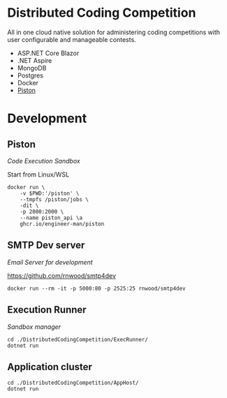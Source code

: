 # Distributed Coding Competition

All in one cloud native solution for administering coding competitions with user configurable and manageable contests.

* ASP.NET Core Blazor
* .NET Aspire
* MongoDB
* Postgres
* Docker
* [Piston](https://github.com/engineer-man/piston)

# Development
## Piston 
*Code Execution Sandbox*

Start from Linux/WSL 
```
docker run \
    -v $PWD:'/piston' \
    --tmpfs /piston/jobs \
    -dit \
    -p 2000:2000 \
    --name piston_api \a
    ghcr.io/engineer-man/piston
```


## SMTP Dev server
*Email Server for development*

https://github.com/rnwood/smtp4dev

```
docker run --rm -it -p 5000:80 -p 2525:25 rnwood/smtp4dev
```

## Execution Runner
*Sandbox manager*

```
cd ./DistributedCodingCompetition/ExecRunner/
dotnet run
```

## Application cluster

```
cd ./DistributedCodingCompetition/AppHost/
dotnet run
```